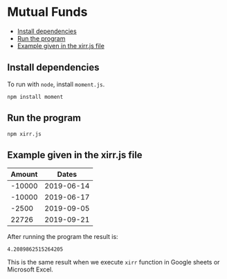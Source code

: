 # Mutual Funds

* <a href="#depend">Install dependencies</a>
* <a href="#run">Run the program</a>
* <a href="#xirrp">Example given in the xirr.js file</a>

<h2 id="depend">Install dependencies</h2>

To run with `node`, install `moment.js`.

```
npm install moment
```

<h2 id="run">Run the program</h2>

```
npm xirr.js
```
<h2 id="xirrp">Example given in the xirr.js file</h2>

| Amount | Dates |
|--------|-------|
|-10000|2019-06-14|
|-10000|2019-06-17|
|-2500|2019-09-05|
|22726|2019-09-21|

After running the program the result is:

```
4.2089862515264205
```
This is the same result when we execute `xirr` function in Google sheets or Microsoft Excel.
